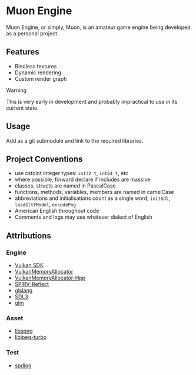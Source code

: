 # Muon Engine
Muon Engine, or simply, Muon, is an amateur game engine being developed as a
personal project.

## Features
- Bindless textures
- Dynamic rendering
- Custom render graph

> [!WARNING]
> This is very early in development and probably impractical to use in its current state.

## Usage
Add as a git submodule and link to the required libraries.

## Project Conventions
- use cstdint integer types: `int32_t`, `int64_t`, etc
- where possible, forward declare if includes are massive
- classes, structs are named in PascalCase
- functions, methods, variables, members are named in camelCase
- abbreviations and initialisations count as a single word; `initSdl`, `loadGltfModel`, `encodePng`
- American English throughout code
- Comments and logs may use whatever dialect of English

## Attributions
### Engine
- [Vulkan SDK](https://www.lunarg.com/vulkan-sdk/)
- [VulkanMemoryAllocator](https://github.com/GPUOpen-LibrariesAndSDKs/VulkanMemoryAllocator)
- [VulkanMemoryAllocator-Hpp](https://github.com/YaaZ/VulkanMemoryAllocator-Hpp)
- [SPIRV-Reflect](https://github.com/KhronosGroup/SPIRV-Reflect)
- [glslang](https://github.com/KhronosGroup/glslang)
- [SDL3](https://wiki.libsdl.org/SDL3/FrontPage)
- [glm](https://github.com/g-truc/glm)

### Asset
- [libspng](https://libspng.org/)
- [libjpeg-turbo](https://libjpeg-turbo.org/)

### Test
- [spdlog](https://github.com/gabime/spdlog)

